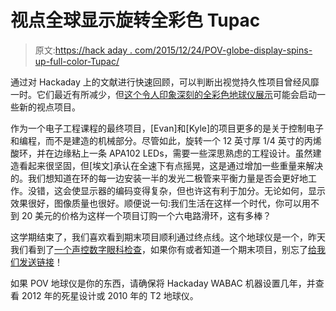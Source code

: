 # 视点全球显示旋转全彩色 Tupac

> 原文:[https://hack aday . com/2015/12/24/POV-globe-display-spins-up-full-color-Tupac/](https://hackaday.com/2015/12/24/pov-globe-display-spins-up-full-color-tupac/)

通过对 Hackaday 上的文献进行快速回顾，可以判断出视觉持久性项目曾经风靡一时。它们最近有所减少，但[这个令人印象深刻的全彩色地球仪展示](https://hackaday.io/project/8881-yapg)可能会启动一些新的视点项目。

作为一个电子工程课程的最终项目，[Evan]和[Kyle]的项目更多的是关于控制电子和编程，而不是建造的机械部分。尽管如此，旋转一个 12 英寸厚 1/4 英寸的丙烯酸环，并在边缘粘上一条 APA102 LEDs，需要一些深思熟虑的工程设计。虽然建造看起来很坚固，但[埃文]承认在全速下有点摇晃，这是通过增加一些重量来解决的。我们想知道在环的每一边安装一半的发光二极管来平衡力量是否会更好地工作。没错，这会使显示器的编码变得复杂，但也许这有利于加分。无论如何，显示效果很好，图像质量也很好。顺便说一句:我们生活在这样一个时代，你可以用不到 20 美元的价格为这样一个项目订购一个六电路滑环，这有多棒？

这学期结束了，我们喜欢看到期末项目顺利通过终点线。这个地球仪是一个，昨天我们看到了[一个声控数字眼科检查](http://hackaday.com/2015/12/23/students-set-sights-on-diy-eye-exams/)，如果你有或者知道一个期末项目，别忘了[给我们发送链接](http://hackaday.com/submit-a-tip/)！

如果 POV 地球仪是你的东西，请确保将 Hackaday WABAC 机器设置几年，并查看 2012 年的死星设计或 2010 年的 T2 地球仪。